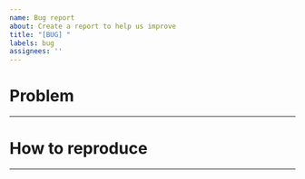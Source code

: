```yaml
---
name: Bug report
about: Create a report to help us improve
title: "[BUG] "
labels: bug
assignees: ''
---
```


<!--A clear and concise description of what the bug is.-->
# Problem



---
<!--Steps to reproduce the behavior:-->
# How to reproduce



---
